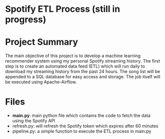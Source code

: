 # Spotify ETL Process (still in progress)

# Project Summary
The main objective of this project is to develop a machine learning recommender system using my personal Spotify streaming history. The first step is to create an automated data feed (ETL) which will run daily to download my streaming history from the past 24 hours. The song list will be appended to a SQL database for easy access and storage. The job itself will be executed using Apache-Airflow.

# Files
- **main.py**: main python file which contains the code to fetch the data using the Spotify API
- refresh.py: will refresh the Spotify token which expires after 60 minutes
- pipeline.py: a simple function to execute the ETL process in main.py

